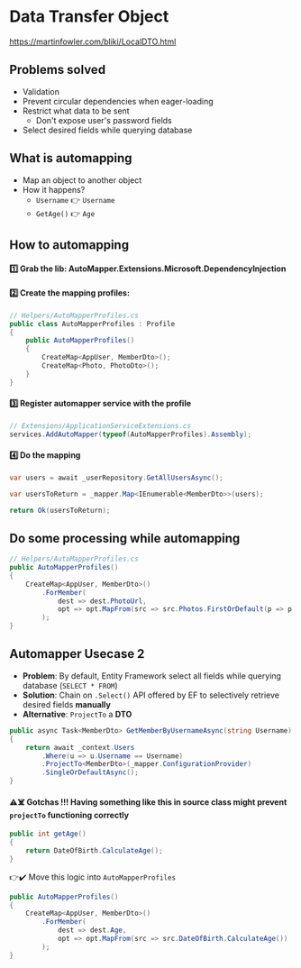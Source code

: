 # Data Transfer Object
https://martinfowler.com/bliki/LocalDTO.html

## Problems solved
- Validation
- Prevent circular dependencies when eager-loading
- Restrict what data to be sent
  - Don't expose user's password fields
- Select desired fields while querying database

## What is automapping
- Map an object to another object
- How it happens?
  - `Username` 👉 `Username`
  - `GetAge()` 👉 `Age`

## How to automapping
#### :one: Grab the lib: AutoMapper.Extensions.Microsoft.DependencyInjection
#### :two: Create the mapping profiles:
```csharp
// Helpers/AutoMapperProfiles.cs
public class AutoMapperProfiles : Profile
{
    public AutoMapperProfiles()
    {
        CreateMap<AppUser, MemberDto>();
        CreateMap<Photo, PhotoDto>();
    }
}
```
#### :three: Register automapper service with the profile
```csharp
// Extensions/ApplicationServiceExtensions.cs
services.AddAutoMapper(typeof(AutoMapperProfiles).Assembly);
```

#### :four: Do the mapping
```csharp
var users = await _userRepository.GetAllUsersAsync();

var usersToReturn = _mapper.Map<IEnumerable<MemberDto>>(users);

return Ok(usersToReturn);
```

## Do some processing while automapping
```csharp
// Helpers/AutoMapperProfiles.cs
public AutoMapperProfiles()
{
    CreateMap<AppUser, MemberDto>()
        .ForMember(
            dest => dest.PhotoUrl,
            opt => opt.MapFrom(src => src.Photos.FirstOrDefault(p => p.IsMain).Url)
        );
}               
```

## Automapper Usecase 2
* __Problem__: By default, Entity Framework select all fields while querying database (`SELECT * FROM`)
* __Solution__: Chain on `.Select()` API offered by EF to selectively retrieve desired fields __manually__
* __Alternative__: `ProjectTo` a __DTO__
```csharp
public async Task<MemberDto> GetMemberByUsernameAsync(string Username)
{
    return await _context.Users
        .Where(u => u.Username == Username)
        .ProjectTo<MemberDto>(_mapper.ConfigurationProvider)
        .SingleOrDefaultAsync();
}
```
#### ⚠️☠️ Gotchas !!! Having something like this in source class might prevent `projectTo` functioning correctly
```csharp
public int getAge()
{
    return DateOfBirth.CalculateAge();
}
```
👉✔️ Move this logic into `AutoMapperProfiles`
```csharp
public AutoMapperProfiles()
{
    CreateMap<AppUser, MemberDto>()
        .ForMember(
            dest => dest.Age,
            opt => opt.MapFrom(src => src.DateOfBirth.CalculateAge())
        );
}        
```
